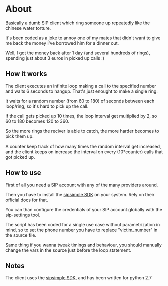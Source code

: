 
About
=====
Basically a dumb SIP client which ring someone up repeatedly like the chinese water torture.

It's been coded as a joke to annoy one of my mates that didn't want to give me back the money I've borrowed him for a dinner out.

Well, I got the money back after 1 day (and several hundreds of rings), spending just about 3 euros in picked up calls :)



How it works
------------
The client executes an infinite loop making a call to the specified number and waits 6 seconds to hangup. That's just enought to make a single ring.

It waits for a random number (from 60 to 180) of seconds between each loop/ring, so it's hard to pick up the call.

If the call gets picked up 10 times, the loop interval get multiplied by 2, so 60 to 180 becomes 120 to 360.

So the more rings the reciver is able to catch, the more harder becomes to pick them up.

A counter keep track of how many times the random interval get increased, and the client keeps on increase the interval on every (10*counter) calls that got picked up.



How to use
----------
First of all you need a SIP account with any of the many providers around.

Then you have to install the [sipsimple SDK](https://sipsimpleclient.org/) on your system. Rely on their official docs for that.

You can than configure the credentials of your SIP account globally with the sip-settings tool.

The script has been coded for a single use case without parametrization in mind, so to set the phone number you have to replace "victim_number" in the source file.

Same thing if you wanna tweak timings and behaviour, you should manually change the vars in the source just before the loop statement.



Notes
-----
The client uses the [sipsimple SDK](https://sipsimpleclient.org/), and has been written for python 2.7
